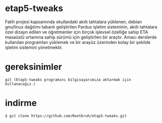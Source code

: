 # etap5-tweaks

Fatih projesi kapsamında okullardaki akıllı tahtalara yüklenen, debian gnu/linux dağıtımı tabanlı geliştirilen Pardus işletim sisteminin, akıllı tahtalara özel dizayn edilen ve öğretmenler için birçok işlevsel özelliğe sahip ETA masaüstü ortamına sahip sürümü için geliştirilen bir araçtır. Amacı derslerde kullanılan programları yüklemek ve bir arayüz üzerinden kolay bir şekilde işletim sistemini yönetmektir.

# gereksinimler
```
git (Etap5-tweaks programını bilgisayarımıza aktarmak için kullanacağız.)
```


# indirme
```bash
$ git clone https://github.com/Rootbruh/etap5-tweaks.git
```
